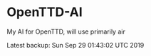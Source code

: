 # OpenTTD-AI
My AI for OpenTTD, will use primarily air

Latest backup: Sun Sep 29 01:43:02 UTC 2019
